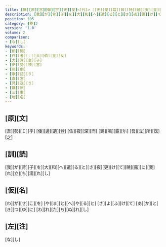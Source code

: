 ```yaml
---
title: [藤][原][宮][御][宇][天][皇]<[代]> [[天][皇][謚][曰][持][統][天][皇][元][年][丁][亥][十][一][年][譲][位][軽][太][子][尊][号][曰][太][上][天][皇][也]] / [大][津][皇][子][竊][下][於][伊][勢][神][宮][上][来][時][大][伯][皇][女][御][作][歌][二][首]
description: [我][が][背][子][を][大][和][へ][遣][る][と][さ][夜][更][け][て][暁][露][に][我][れ][立][ち][濡][れ][し]
position: 105
category: [巻]2
version: '1.0'
volume: 2
comparison:
- [な][し]
keywords:
- [相][聞]
- [作][者][：][大][伯][皇][女]
- [大][津][皇][子]
- [伊][勢][神][宮]
- [悲][劇]
- [歌][語][り]
- [斎][宮]
- [見][送][り]
- [羈][旅]
- [三][重]
- [地][名]
---
```


## [原][文]

[吾][勢][Ｉ][乎] [倭][邊][遺][登] [佐][夜][深][而] [鷄][鳴][露][尓] [吾][立][所][霑][之]

## [訓][読]

[我][が][背][子][を][大][和][へ][遣][る][と][さ][夜][更][け][て][暁][露][に][我][れ][立][ち][濡][れ][し]

## [仮][名]

[わ][が][せ][こ][を] [や][ま][と][へ][や][る][と] [さ][よ][ふ][け][て] [あ][か][と][き][つ][ゆ][に] [わ][れ][た][ち][ぬ][れ][し]

## [左][注]

[な][し]
